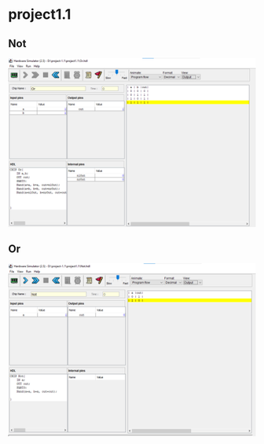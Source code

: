 # project1.1

## Not

<img src="./Screenshot 2024-11-16 104920.png" />

## Or

<img src="./Screenshot 2024-11-16 103342.png" />